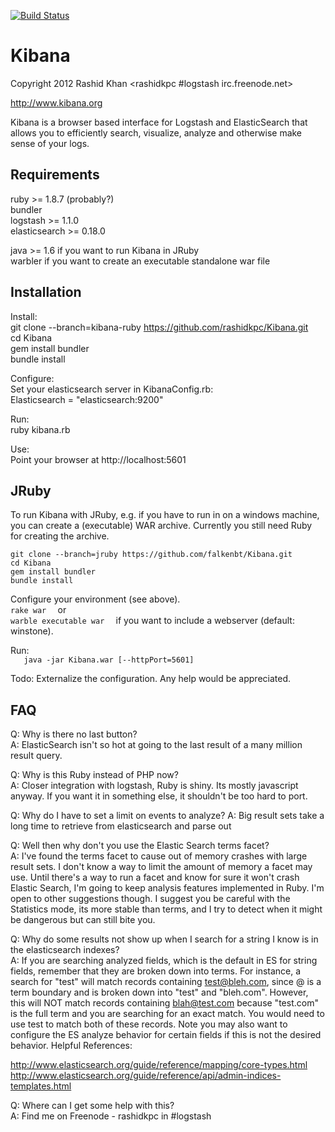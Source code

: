 [![Build Status](https://secure.travis-ci.org/invadersmustdie/Kibana.png?branch=kibana-ruby)](https://travis-ci.org/invadersmustdie/Kibana)

# Kibana
Copyright 2012 Rashid Khan <rashidkpc #logstash irc.freenode.net>

http://www.kibana.org

Kibana is a browser based interface for Logstash and ElasticSearch that allows 
you to efficiently search, visualize, analyze and otherwise make sense of your 
logs. 

## Requirements

ruby >= 1.8.7 (probably?)  
bundler  
logstash >= 1.1.0  
elasticsearch >= 0.18.0  

java >= 1.6 if you want to run Kibana in JRuby	
warbler if you want to create an executable standalone war file  

## Installation
Install:  
  git clone --branch=kibana-ruby https://github.com/rashidkpc/Kibana.git	
  cd Kibana  
	gem install bundler  
	bundle install  

Configure:  
Set your elasticsearch server in KibanaConfig.rb:  
	Elasticsearch = "elasticsearch:9200"  

Run:  
	ruby kibana.rb  

Use:  
  Point your browser at http://localhost:5601

## JRuby

To run Kibana with JRuby, e.g. if you have to run in on a windows machine, you can create a (executable) WAR archive.
Currently you still need Ruby for creating the archive.	

```
git clone --branch=jruby https://github.com/falkenbt/Kibana.git	
cd Kibana  	
gem install bundler  
bundle install   
```

Configure your environment (see above). 	
`rake war  `
or  
`warble executable war  `
if you want to include a webserver (default: winstone).  

Run:	
`	java -jar Kibana.war [--httpPort=5601]`

Todo: Externalize the configuration. Any help would be appreciated.  

## FAQ
Q: Why is there no last button?  
A: ElasticSearch isn't so hot at going to the last result of a many million 
result query. 

Q: Why is this Ruby instead of PHP now?  
A: Closer integration with logstash, Ruby is shiny. Its mostly javascript 
anyway. If you want it in something else, it shouldn't be too hard to port.  

Q: Why do I have to set a limit on events to analyze?
A: Big result sets take a long time to retrieve from elasticsearch and parse out  

Q: Well then why don't you use the Elastic Search terms facet?  
A: I've found the terms facet to cause out of memory crashes with large result 
sets. I don't know a way to limit the amount of memory a facet may use. Until 
there's a way to run a facet and know for sure it  won't crash Elastic Search, 
I'm going to keep analysis features implemented in Ruby. I'm open to other 
suggestions though. I suggest you be careful with the Statistics mode, its more
stable than terms, and I try to detect when it might be dangerous but can still
bite you.  

Q: Why do some results not show up when I search for a string I know is in
the elasticsearch indexes?  
A: If you are searching analyzed fields, which is the default in ES for string
fields, remember that they are broken down into terms.  For instance, a search
for "test" will match records containing test@bleh.com, since @ is a term
boundary and is broken down into "test" and "bleh.com".  However, this will NOT
match records containing blah@test.com because "test.com" is the full term and
you are searching for an exact match.  You would need to use test to match both
of these records.  Note you may also want to configure the ES analyze behavior
for certain fields if this is not the desired behavior.  Helpful References:  

  http://www.elasticsearch.org/guide/reference/mapping/core-types.html  
  http://www.elasticsearch.org/guide/reference/api/admin-indices-templates.html  

Q: Where can I get some help with this?                                         
A: Find me on Freenode - rashidkpc in #logstash   
